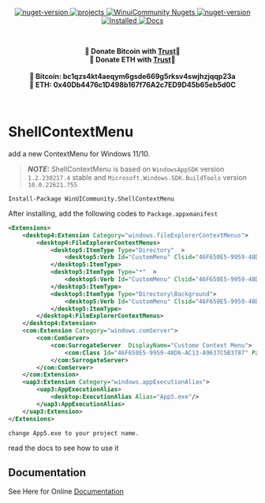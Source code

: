 ﻿<p align="center">
    <a href="https://www.nuget.org/packages/WinUICommunity.ShellContextMenu">
        <img alt="nuget-version" src="https://img.shields.io/nuget/v/WinUICommunity.ShellContextMenu.svg"></img>
    </a> 
    <a href="https://github.com/WinUICommunity">
        <img alt="projects" src="https://img.shields.io/badge/WinUICommunity-Projects-green"></img>
    </a> 
        <a href="https://www.nuget.org/profiles/WinUICommunity">
        <img alt="WinuiCommunity Nugets" src="https://img.shields.io/badge/WinUICommunity-Nugets-green"></img>
    </a> 
        <a href="https://www.nuget.org/packages/WinUICommunity.ShellContextMenu">
        <img alt="nuget-version" src="https://img.shields.io/nuget/v/WinUICommunity.ShellContextMenu.svg"></img>
    </a>
    <a href="https://www.nuget.org/packages/WinUICommunity.ShellContextMenu">
        <img alt="Installed" src="https://img.shields.io/nuget/dt/WinUICommunity.ShellContextMenu?color=brightgreen&label=Installs"></img>
    </a> 
    <a href="https://ghost1372.github.io/winUICommunity/">
        <img alt="Docs" src="https://img.shields.io/badge/Document-Here-critical"></img>
    </a> 
</p>

<br>
<p align="center">
	<b>🙌 Donate Bitcoin with <a href="https://link.trustwallet.com/send?coin=0&address=bc1qzs4kt4aeqym6gsde669g5rksv4swjhzjqqp23a">Trust</a>🙌</b><br>
	<b>🙌 Donate ETH with <a href="https://link.trustwallet.com/send?coin=60&address=0x40Db4476c1D498b167f76A2c7ED9D45b65eb5d0C">Trust</a>🙌</b><br><br>
	<b>🙌 Bitcoin: bc1qzs4kt4aeqym6gsde669g5rksv4swjhzjqqp23a<br></b>
	<b>🙌 ETH: 0x40Db4476c1D498b167f76A2c7ED9D45b65eb5d0C</b>
</p>
<br>

# ShellContextMenu
add a new ContextMenu for Windows 11/10.

> **_NOTE:_** ShellContextMenu is based on `WindowsAppSDK` version `1.2.230217.4` stable and `Microsoft.Windows.SDK.BuildTools` version `10.0.22621.755`

```
Install-Package WinUICommunity.ShellContextMenu
```

After installing, add the following codes to `Package.appxmanifest`

```xml
<Extensions>
    <desktop4:Extension Category="windows.fileExplorerContextMenus">
        <desktop4:FileExplorerContextMenus>
            <desktop5:ItemType Type="Directory"  >
                <desktop5:Verb Id="CustomMenu" Clsid="46F650E5-9959-48D6-AC13-A9637C5B3787" />
            </desktop5:ItemType>
            <desktop5:ItemType Type="*"  >
                <desktop5:Verb Id="CustomMenu" Clsid="46F650E5-9959-48D6-AC13-A9637C5B3787" />
            </desktop5:ItemType>
            <desktop5:ItemType Type="Directory\Background">
                <desktop5:Verb Id="CustomMenu" Clsid="46F650E5-9959-48D6-AC13-A9637C5B3787" />
            </desktop5:ItemType>
        </desktop4:FileExplorerContextMenus>
    </desktop4:Extension>
    <com:Extension Category="windows.comServer">
        <com:ComServer>
            <com:SurrogateServer  DisplayName="Custome Context Menu">
                <com:Class Id="46F650E5-9959-48D6-AC13-A9637C5B3787" Path="ContextMenuCustomHost.dll" ThreadingModel="STA"/>
            </com:SurrogateServer>
        </com:ComServer>
    </com:Extension>
    <uap3:Extension Category="windows.appExecutionAlias">
        <uap3:AppExecutionAlias>
            <desktop:ExecutionAlias Alias="App5.exe"/>
        </uap3:AppExecutionAlias>
    </uap3:Extension>
</Extensions>
```

`change App5.exe to your project name.`

read the docs to see how to use it

## Documentation

See Here for Online [Documentation](https://ghost1372.github.io/winUICommunity/)
